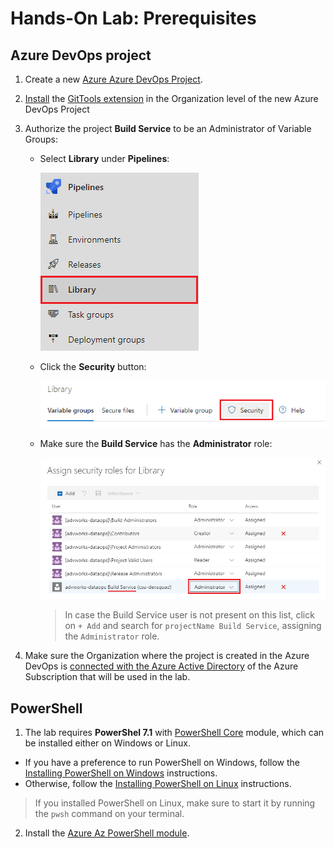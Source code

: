 # Hands-On Lab: Prerequisites

## Azure DevOps project

1. Create a new [Azure Azure DevOps Project](https://docs.microsoft.com/en-us/azure/devops/organizations/projects/create-project?view=azure-devops&tabs=preview-page).

2. [Install](https://docs.microsoft.com/en-us/azure/devops/marketplace/install-extension?view=azure-devops&tabs=browser) the [GitTools extension](https://marketplace.visualstudio.com/items?itemName=gittools.gittools&targetId=0d8e54d4-e229-47bd-9dc5-9be0f116a5c0&utm_source=vstsproduct&utm_medium=ExtHubManageList) in the Organization level of the new Azure DevOps Project

3. Authorize the project **Build Service** to be an Administrator of Variable Groups:

    - Select **Library** under **Pipelines**:

        ![Azure DevOps Library](./images/quickstart-buildservice-1.png)

    - Click the **Security** button:

        ![Azure DevOps Security](./images/quickstart-buildservice-2.png)

    - Make sure the **Build Service** has the **Administrator** role:

        ![Azure DevOps Build Service](./images/quickstart-buildservice-3.png)

        > In case the Build Service user is not present on this list, click on `+ Add` and search for `projectName Build Service`, assigning the `Administrator` role.

4. Make sure the Organization where the project is created in the Azure DevOps is [connected with the Azure Active Directory](https://docs.microsoft.com/en-us/azure/devops/organizations/accounts/connect-organization-to-azure-ad?view=azure-devops
) of the Azure Subscription that will be used in the lab.

## PowerShell

1. The lab requires **PowerShel 7.1** with [PowerShell Core](https://docs.microsoft.com/en-us/powershell/module/microsoft.powershell.core/?view=powershell-7.1) module, which can be installed either on Windows or Linux.

  - If you have a preference to run PowerShell on Windows, follow the [Installing PowerShell on Windows](https://docs.microsoft.com/en-us/powershell/scripting/install/installing-powershell-core-on-windows?view=powershell-7.1) instructions.
  - Otherwise, follow the [Installing PowerShell on Linux](https://docs.microsoft.com/en-us/powershell/scripting/install/installing-powershell-core-on-linux?view=powershell-7.1) instructions.

  > If you installed PowerShell on Linux, make sure to start it by running the `pwsh` command on your terminal.

2. Install the [Azure Az PowerShell module](https://docs.microsoft.com/en-us/powershell/azure/install-az-ps?view=azps-6.2.0).


